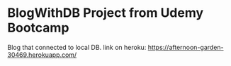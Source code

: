 # BlogWithDB Project from Udemy Bootcamp
 Blog that connected to local DB.
link on heroku: https://afternoon-garden-30469.herokuapp.com/
